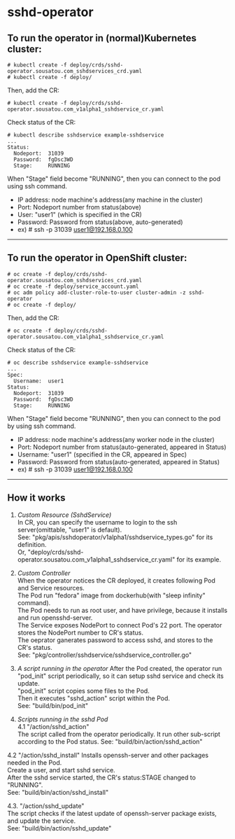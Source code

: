 # sshd-operator
## To run the operator in (normal)Kubernetes cluster:

```
# kubectl create -f deploy/crds/sshd-operator.sousatou.com_sshdservices_crd.yaml
# kubectl create -f deploy/
```

Then, add the CR:

```
# kubectl create -f deploy/crds/sshd-operator.sousatou.com_v1alpha1_sshdservice_cr.yaml
```

Check status of the CR:

```
# kubectl describe sshdservice example-sshdservice
...
Status:
  Nodeport:  31039
  Password:  fgDsc3WD
  Stage:     RUNNING
```

When "Stage" field become "RUNNING", then you can connect to the pod using ssh command.  
- IP address: node machine's address(any machine in the cluster)  
- Port: Nodeport number from status(above)  
- User: "user1" (which is specified in the CR)  
- Password: Password from status(above, auto-generated)  
- ex) # ssh -p 31039 user1@192.168.0.100  
  
---

## To run the operator in OpenShift cluster:

```
# oc create -f deploy/crds/sshd-operator.sousatou.com_sshdservices_crd.yaml
# oc create -f deploy/service_account.yaml
# oc adm policy add-cluster-role-to-user cluster-admin -z sshd-operator
# oc create -f deploy/
```

Then, add the CR:

```
# oc create -f deploy/crds/sshd-operator.sousatou.com_v1alpha1_sshdservice_cr.yaml
```

Check status of the CR:

```
# oc describe sshdservice example-sshdservice
...
Spec:
  Username:  user1
Status:
  Nodeport:  31039
  Password:  fgDsc3WD
  Stage:     RUNNING
```

When "Stage" field become "RUNNING", then you can connect to the pod by using ssh command.  
- IP address: node machine's address(any worker node in the cluster)  
- Port: Nodeport number from status(auto-generated, appeared in Status)  
- Username: "user1" (specified in the CR, appeared in Spec)  
- Password: Password from status(auto-generated, appeared in Status)  
- ex) # ssh -p 31039 user1@192.168.0.100  

---

## How it works
1. *Custom Resource (SshdService)*  
In CR, you can specify the username to login to the ssh server(omittable, "user1" is default).  
See: "pkg/apis/sshdoperator/v1alpha1/sshdservice_types.go" for its definition.  
Or, "deploy/crds/sshd-operator.sousatou.com_v1alpha1_sshdservice_cr.yaml" for its example.  
  
2. *Custom Controller*  
When the operator notices the CR deployed, it creates following Pod and Service resources.  
The Pod run "fedora" image from dockerhub(with "sleep infinity" command).  
The Pod needs to run as root user, and have privilege, because it installs and run opensshd-server.  
The Service exposes NodePort to connect Pod's 22 port. The operator stores the NodePort number to CR's status.  
The oeprator ganerates password to access sshd, and stores to the CR's status.  
See: "pkg/controller/sshdservice/sshdservice_controller.go"  
  
3. *A script running in the operator*
After the Pod created, the operator run "pod_init" script periodically, so it can setup sshd service and check its update.  
"pod_init" script copies some files to the Pod.  
Then it executes "sshd_action" script within the Pod.  
See: "build/bin/pod_init"  
  
4. *Scripts running in the sshd Pod*  
4.1 "/action/sshd_action"  
The script called from the operator periodically.
It run other sub-script according to the Pod status.
See: "build/bin/action/sshd_action"  
  
4.2 "/action/sshd_install"
Installs openssh-server and other packages needed in the Pod.  
Create a user, and start sshd service.  
After the sshd service started, the CR's status:STAGE changed to "RUNNING".  
See: "build/bin/action/sshd_install"  
  
4.3. "/action/sshd_update"  
The script checks if the latest update of openssh-server package exists, and update the service.  
See: "build/bin/action/sshd_update"  
